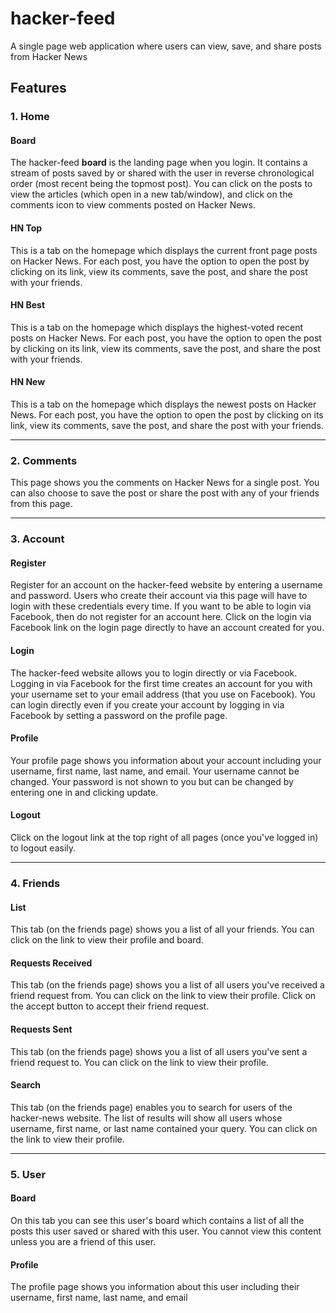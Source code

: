 # hacker-feed
A single page web application where users can view, save, and share posts from Hacker News

## Features

### 1. Home

#### Board

The hacker-feed **board** is the landing page when you login. It contains a stream of posts saved by or shared with the user in 
reverse chronological order (most recent being the topmost post). You can click on the posts to view the articles (which open in
a new tab/window), and click on the comments icon to view comments posted on Hacker News.

#### HN Top

This is a tab on the homepage which displays the current front page posts on Hacker News. For each post, you have the option to open 
the post by clicking on its link, view its comments, save the post, and share the post with your friends.

#### HN Best

This is a tab on the homepage which displays the highest-voted recent posts on Hacker News. For each post, you have the option to open 
the post by clicking on its link, view its comments, save the post, and share the post with your friends.

#### HN New

This is a tab on the homepage which displays the newest posts on Hacker News. For each post, you have the option to open 
the post by clicking on its link, view its comments, save the post, and share the post with your friends.

---

### 2. Comments

This page shows you the comments on Hacker News for a single post. You can also choose to save the post or share the post
with any of your friends from this page.

---

### 3. Account

#### Register

Register for an account on the hacker-feed website by entering a username and password. Users who create their account via this
page will have to login with these credentials every time. If you want to be able to login via Facebook, then do not register 
for an account here. Click on the login via Facebook link on the login page directly to have an account created for you.

#### Login

The hacker-feed website allows you to login directly or via Facebook. Logging in via Facebook for the first time creates an account
for you with your username set to your email address (that you use on Facebook). You can login directly even if you create your
account by logging in via Facebook by setting a password on the profile page.

#### Profile

Your profile page shows you information about your account including your username, first name, last name, and email. Your username
cannot be changed. Your password is not shown to you but can be changed by entering one in and clicking update.

#### Logout

Click on the logout link at the top right of all pages (once you've logged in) to logout easily.

---

### 4. Friends

#### List

This tab (on the friends page) shows you a list of all your friends. You can click on the link to view their profile and
board.

#### Requests Received

This tab (on the friends page) shows you a list of all users you've received a friend request from. You can click on the 
link to view their profile. Click on the accept button to accept their friend request.

#### Requests Sent

This tab (on the friends page) shows you a list of all users you've sent a friend request to. You can click on the link to 
view their profile.

#### Search

This tab (on the friends page) enables you to search for users of the hacker-news website. The list of results will show all users
whose username, first name, or last name contained your query. You can click on the link to view their profile.

---

### 5. User

#### Board

On this tab you can see this user's board which contains a list of all the posts this user saved or shared with this user. You
cannot view this content unless you are a friend of this user.

#### Profile

The profile page shows you information about this user including their username, first name, last name, and email




